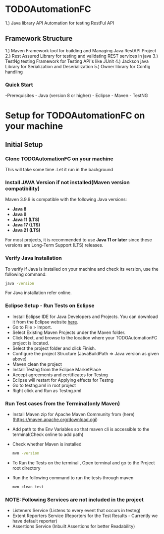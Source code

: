 # TODOAutomationFC

1.) Java library API Automation for testing RestFul API


## Framework Structure

1.) Maven Framework tool for building and Managing Java RestAPI Project
2.) Rest Assured Library for testing and validating REST services in java
3.) TestNg testing Framework for Testing API's like JUnit
4.) Jackson java Library for Serialization and Deserialization
5.) Owner library for Config handling

### Quick Start

  -Prerequisites
	- Java (version 8 or higher)
	- Eclipse
	- Maven
	- TestNG

# Setup for TODOAutomationFC on your machine

## Initial Setup

### Clone TODOAutomationFC on your machine

This will take some time .Let it run in the background

### Install JAVA Version if not installed(Maven version compatibility)

Maven 3.9.9 is compatible with the following Java versions:
- **Java 8**
- **Java 9**
- **Java 11 (LTS)**
- **Java 17 (LTS)**
- **Java 21 (LTS)**

For most projects, it is recommended to use **Java 11 or later** since these versions are Long-Term Support (LTS) releases.

### Verify Java Installation
To verify if Java is installed on your machine and check its version, use the following command:

```bash
java -version
```

For Java installation refer online.

### Eclipse Setup - Run Tests on Eclipse

- Install Eclipse IDE for Java Developers and Projects. You can download it from the Eclipse website [here](https://eclipse.org/downloads/).
- Go to File > Import.
- Select Existing Maven Projects under the Maven folder.
- Click Next, and browse to the location where your TODOAutomationFC project is located.
- Select the project folder and click Finish.
- Configure the project Structure (JavaBuildPath => Java version as given above)
- Maven clean the project
- Install Testng from the Eclipse MarketPlace
- Accept agreements and certificates for Testng
- Eclipse will restart for Applying effects for Testng
- Go to testng.xml in root project
- Right click and Run as Testng.xml


### Run Test cases from the Terminal(only Maven)

- Install Maven zip for Apache Maven Community from (here)(https://maven.apache.org/download.cgi)
- Add path to the Env Variables so that maven cli is accessible to the terminal(Check online to add path)
- Check whether Maven is installed
  
  ```bash
  mvn -version
  ```
- To Run the Tests on the terminal , Open terminal and go to the Project root directory
- Run the following command to run the tests through maven
  
  ```bash
  mvn clean test
  ```

### NOTE: Following Services are not included in the project

- Listeners Service (Listens to every event that occurs in testng)
- Extent Reporters Service (Reporters for the Test Results - Currently we have default reporter)
- Assertions Service (Inbuilt Assertions for better Readability)











